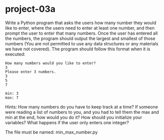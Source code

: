 # project-03a

Write a Python program that asks the users how many number they would like to enter, where the users need to enter at least one number, and then prompt the user to enter that many numbers. Once the user has entered all the numbers, the program should output the largest and smallest of those numbers
(You are not permitted to use any data structures or any materials we have not covered). The program should follow this format when it is executed:
```
How many numbers would you like to enter?
3
Please enter 3 numbers.
3
5
7

min: 3
max: 7
```
Hints: How many numbers do you have to keep track at a time? 
If someone were reading a list of numbers to you, and you had to tell them the max and min at the end, how would you do it? 
How should you initialize your variables?  What happens if the user only enters one integer?

The file must be named: min_max_number.py
